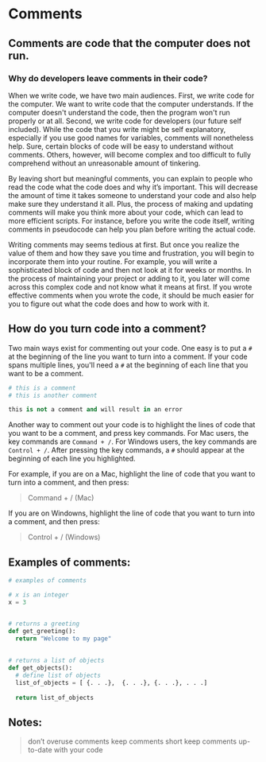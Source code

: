 # Comments  

## Comments are code that the computer does not run.  

### Why do developers leave comments in their code?  

When we write code, we have two main audiences. First, we write code for the computer. We want to write code that the computer understands. If the computer doesn't understand the code, then the program won't run properly or at all. Second, we write code for developers (our future self included). While the code that you write might be self explanatory, especially if you use good names for variables, comments will nonetheless help. Sure, certain blocks of code will be easy to understand without comments. Others, however, will become complex and too difficult to fully comprehend without an unreasonable amount of tinkering. 

By leaving short but meaningful comments, you can explain to people who read the code what the code does and why it’s important. This will decrease the amount of time it takes someone to understand your code and also help make sure they understand it all. Plus, the process of making and updating comments will make you think more about your code, which can lead to more efficient scripts. For instance, before you write the code itself, writing comments in pseudocode can help you plan before writing the actual code.  

Writing comments may seems tedious at first. But once you realize the value of them and how they save you time and frustration, you will begin to incorporate them into your routine. For example, you will write a sophisticated block of code and then not look at it for weeks or months. In the process of maintaining your project or adding to it, you later will come across this complex code and not know what it means at first. If you wrote effective comments when you wrote the code, it should be much easier for you to figure out what the code does and how to work with it. 

## How do you turn code into a comment?    

Two main ways exist for commenting out your code. One easy is to put a `#` at the beginning of the line you want to turn into a comment. If your code spans multiple lines, you'll need a `#` at the beginning of each line that you want to be a comment. 

```python
# this is a comment
# this is another comment
```

```python
this is not a comment and will result in an error
```

Another way to comment out your code is to highlight the lines of code that you want to be a comment, and press key commands. For Mac users, the key commands are `Command + /`. For Windows users, the key commands are `Control + /`. After pressing the key commands, a `#` should appear at the beginning of each line you highlighted.

For example, if you are on a Mac, highlight the line of code that you want to turn into a comment, and then press:

> Command + / (Mac)  

If you are on Windowns, highlight the line of code that you want to turn into a comment, and then press:

> Control + / (Windows)  

## Examples of comments:  

```python
# examples of comments

# x is an integer
x = 3


# returns a greeting
def get_greeting():
  return "Welcome to my page"
  
  
# returns a list of objects
def get_objects():
  # define list of objects
  list_of_objects = [ {. . .},  {. . .}, {. . .}, . . .]
  
  return list_of_objects
```

## Notes: 
> don’t overuse comments
> keep comments short
> keep comments up-to-date with your code
